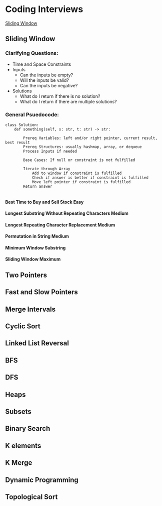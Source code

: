 # Coding Interviews
[Sliding Window](https://github.com/AlexOei/CodingInterviews/blob/main/README.md#sliding-window)


## Sliding Window

### Clarifying Questions:
- Time and Space Constraints
- Inputs
  - Can the inputs be empty?
  - Will the inputs be valid?
  - Can the inputs be negative?
- Solutions
  - What do I return if there is no solution?
  - What do I return if there are multiple solutions?

### General Psuedocode:  
```
class Solution:
    def something(self, s: str, t: str) -> str:
    
        Prereq Variables: left and/or right pointer, current result, best result
        Prereq Structures: usually hashmap, array, or dequeue
        Process Inputs if needed

        Base Cases: If null or constraint is not fulfilled
        
        Iterate through Array
            Add to window if constraint is fulfilled
            Check if answer is better if constraint is fulfilled
            Move left pointer if constraint is fulfilled
        Return answer
        
```



#### Best Time to Buy and Sell Stock Easy

#### Longest Substring Without Repeating Characters Medium

#### Longest Repeating Character Replacement Medium

#### Permutation in String Medium

#### Minimum Window Substring

#### Sliding Window Maximum

## Two Pointers

## Fast and Slow Pointers

## Merge Intervals

## Cyclic Sort

## Linked List Reversal

## BFS

## DFS

## Heaps

## Subsets

## Binary Search

## K elements

## K Merge

## Dynamic Programming

## Topological Sort


